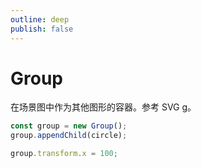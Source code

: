 ```yaml
---
outline: deep
publish: false
---
```


# Group

在场景图中作为其他图形的容器。参考 SVG [g]。

```ts
const group = new Group();
group.appendChild(circle);

group.transform.x = 100;
```

[g]: https://developer.mozilla.org/en-US/docs/Web/SVG/Element/g
